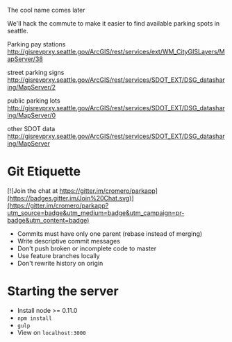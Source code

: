 The cool name comes later

We'll hack the commute to make it easier to find available parking spots in seattle.

Parking pay stations
http://gisrevprxy.seattle.gov/ArcGIS/rest/services/ext/WM_CityGISLayers/MapServer/38

street parking signs
http://gisrevprxy.seattle.gov/ArcGIS/rest/services/SDOT_EXT/DSG_datasharing/MapServer/2

public parking lots
http://gisrevprxy.seattle.gov/ArcGIS/rest/services/SDOT_EXT/DSG_datasharing/MapServer/0

other SDOT data
http://gisrevprxy.seattle.gov/ArcGIS/rest/services/SDOT_EXT/DSG_datasharing/MapServer

# Git Etiquette

[![Join the chat at https://gitter.im/cromero/parkapp](https://badges.gitter.im/Join%20Chat.svg)](https://gitter.im/cromero/parkapp?utm_source=badge&utm_medium=badge&utm_campaign=pr-badge&utm_content=badge)
+ Commits must have only one parent (rebase instead of merging)
+ Write descriptive commit messages
+ Don't push broken or incomplete code to master
+ Use feature branches locally
+ Don't rewrite history on origin

# Starting the server
+ Install node >= 0.11.0
+ `npm install`
+ `gulp`
+ View on `localhost:3000`
